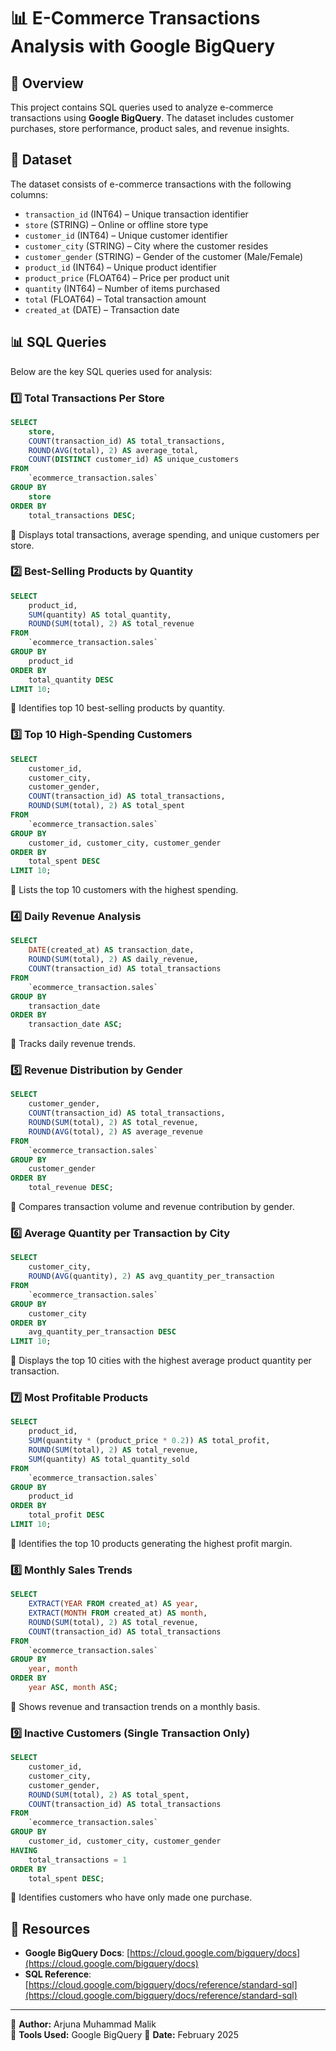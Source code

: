 # 📊 E-Commerce Transactions Analysis with Google BigQuery

## 📌 Overview
This project contains SQL queries used to analyze e-commerce transactions using **Google BigQuery**. The dataset includes customer purchases, store performance, product sales, and revenue insights.

## 📂 Dataset
The dataset consists of e-commerce transactions with the following columns:
- `transaction_id` (INT64) – Unique transaction identifier
- `store` (STRING) – Online or offline store type
- `customer_id` (INT64) – Unique customer identifier
- `customer_city` (STRING) – City where the customer resides
- `customer_gender` (STRING) – Gender of the customer (Male/Female)
- `product_id` (INT64) – Unique product identifier
- `product_price` (FLOAT64) – Price per product unit
- `quantity` (INT64) – Number of items purchased
- `total` (FLOAT64) – Total transaction amount
- `created_at` (DATE) – Transaction date

## 📊 SQL Queries
Below are the key SQL queries used for analysis:

### 1️⃣ **Total Transactions Per Store**
```sql
SELECT 
    store,
    COUNT(transaction_id) AS total_transactions,
    ROUND(AVG(total), 2) AS average_total,
    COUNT(DISTINCT customer_id) AS unique_customers
FROM 
    `ecommerce_transaction.sales`
GROUP BY 
    store
ORDER BY 
    total_transactions DESC;
```
🔹 Displays total transactions, average spending, and unique customers per store.

### 2️⃣ **Best-Selling Products by Quantity**
```sql
SELECT 
    product_id,
    SUM(quantity) AS total_quantity,
    ROUND(SUM(total), 2) AS total_revenue
FROM 
    `ecommerce_transaction.sales`
GROUP BY 
    product_id
ORDER BY 
    total_quantity DESC
LIMIT 10;
```
🔹 Identifies top 10 best-selling products by quantity.

### 3️⃣ **Top 10 High-Spending Customers**
```sql
SELECT 
    customer_id,
    customer_city,
    customer_gender,
    COUNT(transaction_id) AS total_transactions,
    ROUND(SUM(total), 2) AS total_spent
FROM 
    `ecommerce_transaction.sales`
GROUP BY 
    customer_id, customer_city, customer_gender
ORDER BY 
    total_spent DESC
LIMIT 10;
```
🔹 Lists the top 10 customers with the highest spending.

### 4️⃣ **Daily Revenue Analysis**
```sql
SELECT 
    DATE(created_at) AS transaction_date,
    ROUND(SUM(total), 2) AS daily_revenue,
    COUNT(transaction_id) AS total_transactions
FROM 
    `ecommerce_transaction.sales`
GROUP BY 
    transaction_date
ORDER BY 
    transaction_date ASC;
```
🔹 Tracks daily revenue trends.

### 5️⃣ **Revenue Distribution by Gender**
```sql
SELECT 
    customer_gender,
    COUNT(transaction_id) AS total_transactions,
    ROUND(SUM(total), 2) AS total_revenue,
    ROUND(AVG(total), 2) AS average_revenue
FROM 
    `ecommerce_transaction.sales`
GROUP BY 
    customer_gender
ORDER BY 
    total_revenue DESC;
```
🔹 Compares transaction volume and revenue contribution by gender.

### 6️⃣ **Average Quantity per Transaction by City**
```sql
SELECT 
    customer_city,
    ROUND(AVG(quantity), 2) AS avg_quantity_per_transaction
FROM 
    `ecommerce_transaction.sales`
GROUP BY 
    customer_city
ORDER BY 
    avg_quantity_per_transaction DESC
LIMIT 10;
```
🔹 Displays the top 10 cities with the highest average product quantity per transaction.

### 7️⃣ **Most Profitable Products**
```sql
SELECT 
    product_id,
    SUM(quantity * (product_price * 0.2)) AS total_profit,
    ROUND(SUM(total), 2) AS total_revenue,
    SUM(quantity) AS total_quantity_sold
FROM 
    `ecommerce_transaction.sales`
GROUP BY 
    product_id
ORDER BY 
    total_profit DESC
LIMIT 10;
```
🔹 Identifies the top 10 products generating the highest profit margin.

### 8️⃣ **Monthly Sales Trends**
```sql
SELECT 
    EXTRACT(YEAR FROM created_at) AS year,
    EXTRACT(MONTH FROM created_at) AS month,
    ROUND(SUM(total), 2) AS total_revenue,
    COUNT(transaction_id) AS total_transactions
FROM 
    `ecommerce_transaction.sales`
GROUP BY 
    year, month
ORDER BY 
    year ASC, month ASC;
```
🔹 Shows revenue and transaction trends on a monthly basis.

### 9️⃣ **Inactive Customers (Single Transaction Only)**
```sql
SELECT 
    customer_id,
    customer_city,
    customer_gender,
    ROUND(SUM(total), 2) AS total_spent,
    COUNT(transaction_id) AS total_transactions
FROM 
    `ecommerce_transaction.sales`
GROUP BY 
    customer_id, customer_city, customer_gender
HAVING 
    total_transactions = 1
ORDER BY 
    total_spent DESC;
```
🔹 Identifies customers who have only made one purchase.

## 🔗 Resources
- **Google BigQuery Docs**: [https://cloud.google.com/bigquery/docs](https://cloud.google.com/bigquery/docs)
- **SQL Reference**: [https://cloud.google.com/bigquery/docs/reference/standard-sql](https://cloud.google.com/bigquery/docs/reference/standard-sql)

---
🔹 **Author:** Arjuna Muhammad Malik  
🔹 **Tools Used:** Google BigQuery 
🔹 **Date:** February 2025
